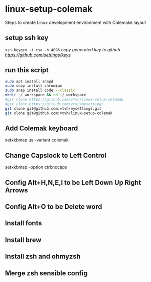# linux-setup-colemak
Steps to create Linux development environment with Colemake layout

## setup ssh key
`ssh-keygen -t rsa -b 4096`
_copy generated key to github https://github.com/settings/keys_

## run this script
```sh
sudo apt install snapd
sudo snap install chromium
sudo snap install code --classic
mkdir ~/_workspace && cd ~/_workspace
#git clone https://github.com/vtvh/linux-setup-colemak
#git clone https://github.com/vtvh/mysettings
git clone git@github.com:vtvh/mysettings.git
git clone git@github.com:vtvh/linux-setup-colemak


```

## Add Colemak keyboard

setxkbmap us -variant colemak

## Change Capslock to Left Control

setxkbmap -option ctrl:nocaps

## Config Alt+H,N,E,I to be Left Down Up Right Arrows

## Config Alt+O to be Delete word



## Install fonts

## Install brew

## Install zsh and ohmyzsh

## Merge zsh sensible config

